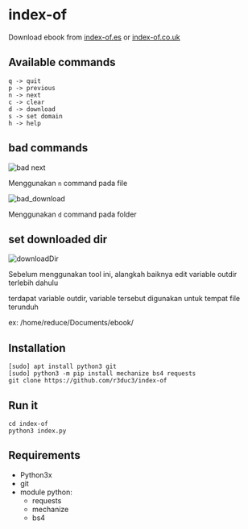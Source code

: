 # index-of
Download ebook from [index-of.es](http://index-of.es) or [index-of.co.uk](http://index-of.co.uk)

## Available commands
```
q -> quit                                                                                                                                                                                   
p -> previous                                                                                                                                                                               
n -> next                                                                                                                                                                                   
c -> clear                                                                                                                                                                                  
d -> download                                                                                                                                                                               
s -> set domain                                                                                                                                                                             
h -> help
```

## bad commands
![bad next](https://i.ibb.co/bJd8fDc/output.gif)

Menggunakan  `n` command pada file

![bad_download](https://i.ibb.co/G3s0kkD/bad-download.gif)

Menggunakan `d` command pada folder

## set downloaded dir
![downloadDir](https://i.ibb.co/jgtR7mq/download-dir.gif)

Sebelum menggunakan tool ini, alangkah baiknya edit variable outdir terlebih dahulu

terdapat variable outdir, variable tersebut digunakan untuk tempat file terunduh

ex: /home/reduce/Documents/ebook/

## Installation
```
[sudo] apt install python3 git
[sudo] python3 -m pip install mechanize bs4 requests
git clone https://github.com/r3duc3/index-of
```

## Run it
```
cd index-of
python3 index.py
```

## Requirements
- Python3x
- git
- module python:
  - requests
  - mechanize
  - bs4

